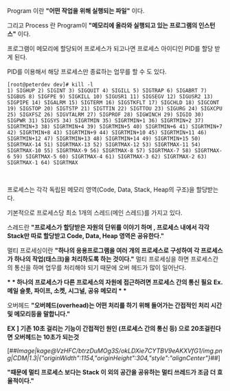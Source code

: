 Program 이란 **"어떤 작업을 위해 실행되는 파일"** 이다.
​

그리고 Process 란 Program이 **"메모리에 올라와 실행되고 있는 프로그램의 인스턴스"** 이다.
​

프로그램이 메모리에 할당되어 프로세스가 되고나면 프로세스 아이디인 PID를 할당 받게 된다.
​

PID를 이용해서 해당 프로세스만 종료하는 업무를 할 수 도 있다.
​

```
[root@peterdev dev]# kill -l
1) SIGHUP 2) SIGINT 3) SIGQUIT 4) SIGILL 5) SIGTRAP 6) SIGABRT 7) SIGBUS 8) SIGFPE 9) SIGKILL 10) SIGUSR1 11) SIGSEGV 12) SIGUSR2 13) SIGPIPE 14) SIGALRM 15) SIGTERM 16) SIGSTKFLT 17) SIGCHLD 18) SIGCONT 19) SIGSTOP 20) SIGTSTP 21) SIGTTIN 22) SIGTTOU 23) SIGURG 24) SIGXCPU 25) SIGXFSZ 26) SIGVTALRM 27) SIGPROF 28) SIGWINCH 29) SIGIO 30) SIGPWR 31) SIGSYS 34) SIGRTMIN 35) SIGRTMIN+1 36) SIGRTMIN+2 37) SIGRTMIN+3 38) SIGRTMIN+4 39) SIGRTMIN+5 40) SIGRTMIN+6 41) SIGRTMIN+7 42) SIGRTMIN+8 43) SIGRTMIN+9 44) SIGRTMIN+10 45) SIGRTMIN+11 46) SIGRTMIN+12 47) SIGRTMIN+13 48) SIGRTMIN+14 49) SIGRTMIN+15 50) SIGRTMAX-14 51) SIGRTMAX-13 52) SIGRTMAX-12 53) SIGRTMAX-11 54) SIGRTMAX-10 55) SIGRTMAX-9 56) SIGRTMAX-8 57) SIGRTMAX-7 58) SIGRTMAX-6 59) SIGRTMAX-5 60) SIGRTMAX-4 61) SIGRTMAX-3 62) SIGRTMAX-2 63) SIGRTMAX-1 64) SIGRTMAX
```
​

프로세스는 각각 독립된 메모리 영역(Code, Data, Stack, Heap의 구조)을 할당받는다.
​

기본적으로 프로세스당 최소 1개의 스레드(메인 스레드)를 가지고 있다.
​

스레드란 **"프로세스가 할당받은 자원의 단위를 이야기 하며 , 프로세스 내에서 각각 Stack만 따로 할당받고 Code, Data, Heap 영역은 공유한다."**
​

멀티 프로세싱이란 **"하나의 응용프로그램을 여러 개의 프로세스로 구성하여 각 프로세스가 하나의 작업(태스크)을 처리하도록 하는 것이다."** 멀티 프로세싱을 하면 프로세스간의 통신을 하며 업무를 처리해야 되기 때문에 오버 헤드가 많이 일어난다.
​

**\* \* 하나의 프로세스가 다른 프로세스의 자원에 접근하려면 프로세스 간의 통신 필요** **Ex. 메일 슬롯, 파이프, 소켓, 시그널, 공유 메모리 \* \***
​

오버헤드 **"오버헤드(overhead)는 어떤 처리를 하기 위해 들어가는 간접적인 처리 시간 및 메모리등을 말합니다."**
​

**EX \] 기존 10초 걸리는 기능이 간접적인 원인 (프로세스 간의 통신 등) 으로 20초걸린다면 오버헤드는 10초가 되는것**
​

[##_Image|kage@VzHFC/btrzDuMOg3S/okLDXie7CYTBV9eAKXVfG1/img.png|CDM|1.3|{"originWidth":1154,"originHeight":304,"style":"alignCenter"}_##]
​

**"때문에 멀티 프로세스 보다는 Stack 이 외의 공간을 공유하는 멀티 쓰레드가 조금 더 효율적이다."**

